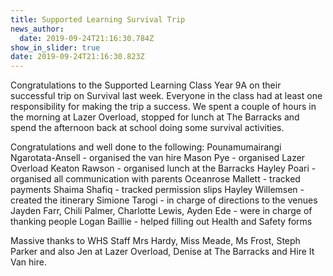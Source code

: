 ```yaml
---
title: Supported Learning Survival Trip
news_author:
  date: 2019-09-24T21:16:30.784Z
show_in_slider: true
date: 2019-09-24T21:16:30.823Z
---
```

Congratulations to the Supported Learning Class Year 9A on their successful trip on Survival last week. Everyone in the class had at least one responsibility for making the trip a success. We spent a couple of hours in the morning at Lazer Overload, stopped for lunch at The Barracks and spend the afternoon back at school doing some survival activities.

Congratulations and well done to the following:
Pounamumairangi Ngarotata-Ansell - organised the van hire
Mason Pye - organised Lazer Overload
Keaton Rawson - organised lunch at the Barracks
Hayley Poari - organised all communication with parents
Oceanrose Mallett - tracked payments
Shaima Shafiq - tracked permission slips
Hayley Willemsen - created the itinerary
Simione Tarogi - in charge of directions to the venues
Jayden Farr, Chili Palmer, Charlotte Lewis, Ayden Ede - were in charge of thanking people
Logan Baillie - helped filling out Health and Safety forms

Massive thanks to WHS Staff Mrs Hardy, Miss Meade, Ms Frost, Steph Parker and also Jen at Lazer Overload, Denise at The Barracks and Hire It Van hire.
